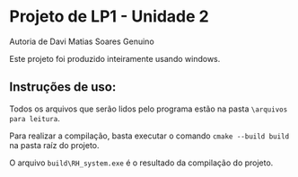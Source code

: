 # Projeto de LP1 - Unidade 2

Autoria de Davi Matias Soares Genuino

Este projeto foi produzido inteiramente usando windows.

## Instruções de uso:

Todos os arquivos que serão lidos pelo programa estão na pasta `\arquivos para leitura`.

Para realizar a compilação, basta executar o comando `cmake --build build` na pasta raíz do projeto.

O arquivo `build\RH_system.exe` é o resultado da compilação do projeto.
